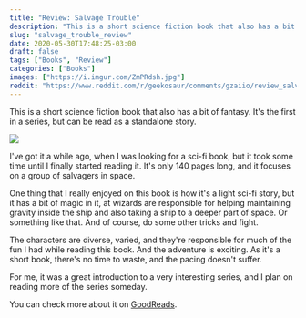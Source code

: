 ```yaml
---
title: "Review: Salvage Trouble"
description: "This is a short science fiction book that also has a bit of fantasy. It's the first in a series, but can be read as a standalone story."
slug: "salvage_trouble_review"
date: 2020-05-30T17:48:25-03:00
draft: false
tags: ["Books", "Review"]
categories: ["Books"]
images: ["https://i.imgur.com/ZmPRdsh.jpg"]
reddit: "https://www.reddit.com/r/geekosaur/comments/gzaiio/review_salvage_trouble/"
---
```


This is a short science fiction book that also has a bit of fantasy. It's the first in a series, but can be read as a standalone story.

![](https://i.imgur.com/ZmPRdsh.jpg)

<!--more-->

I've got it a while ago, when I was looking for a sci-fi book, but it took some time until I finally started reading it. It's only 140 pages long, and it focuses on a group of salvagers in space.

One thing that I really enjoyed on this book is how it's a light sci-fi story, but it has a bit of magic in it, at wizards are responsible for helping maintaining gravity inside the ship and also taking a ship to a deeper part of space. Or something like that. And of course, do some other tricks and fight.

The characters are diverse, varied, and they're responsible for much of the fun I had while reading this book. And the adventure is exciting. As it's a short book, there's no time to waste, and the pacing doesn't suffer.

For me, it was a great introduction to a very interesting series, and I plan on reading more of the series someday.

You can check more about it on [GoodReads](https://www.goodreads.com/book/show/25992468-salvage-trouble).
